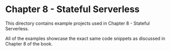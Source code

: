 # Chapter 8 - Stateful Serverless
This directory contains example projects used in Chapter 8 - Stateful Serverless. 

All of the examples showcase the exact same code snippets as discussed in Chapter 8 of the book. 